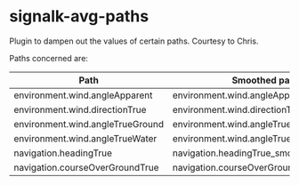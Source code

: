 # signalk-avg-paths
Plugin to dampen out the values of certain paths. Courtesy to Chris.

Paths concerned are:

|Path| Smoothed path|
|--------|--------|
|environment.wind.angleApparent|environment.wind.angleApparent_smooth|
|environment.wind.directionTrue|environment.wind.directionTrue_smooth|
|environment.wind.angleTrueGround|environment.wind.angleTrueGround_smooth|
|environment.wind.angleTrueWater|environment.wind.angleTrueWater_smooth|
|navigation.headingTrue|navigation.headingTrue_smooth|
|navigation.courseOverGroundTrue|navigation.courseOverGroundTrue_smooth|
